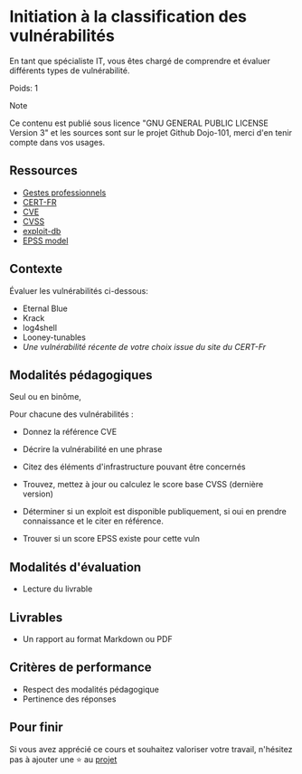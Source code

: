 # Initiation à la classification des vulnérabilités

En tant que spécialiste IT, vous êtes chargé de comprendre et évaluer différents types de vulnérabilité.

Poids: 1

> [!NOTE]
> Ce contenu est publié sous licence "GNU GENERAL PUBLIC LICENSE Version 3" et les sources sont sur le projet Github Dojo-101, merci d'en tenir compte dans vos usages.

## Ressources

* [Gestes professionnels](https://github.com/Aif4thah/Dojo-101)
* [CERT-FR](https://www.cert.ssi.gouv.fr/)
* [CVE](https://www.cve.org/)
* [CVSS](https://www.first.org/cvss/calculator/3.0)
* [exploit-db](https://www.exploit-db.com/)
* [EPSS model](https://www.first.org/epss/model)

## Contexte

Évaluer les vulnérabilités ci-dessous:

* Eternal Blue
* Krack
* log4shell
* Looney-tunables
* *Une vulnérabilité récente de votre choix issue du site du CERT-Fr*

## Modalités pédagogiques

Seul ou en binôme,

Pour chacune des vulnérabilités :

* Donnez la référence CVE

* Décrire la vulnérabilité en une phrase

* Citez des éléments d'infrastructure pouvant être concernés

* Trouvez, mettez à jour ou calculez le score base CVSS (dernière version)

* Déterminer si un exploit est disponible publiquement, si oui en prendre connaissance et le citer en référence.

* Trouver si un score EPSS existe pour cette vuln

## Modalités d'évaluation

* Lecture du livrable

## Livrables

* Un rapport au format Markdown ou PDF

## Critères de performance

* Respect des modalités pédagogique
* Pertinence des réponses

## Pour finir

Si vous avez apprécié ce cours et souhaitez valoriser votre travail, n'hésitez pas à ajouter une ⭐ au [projet](https://github.com/Aif4thah/Dojo-101)
